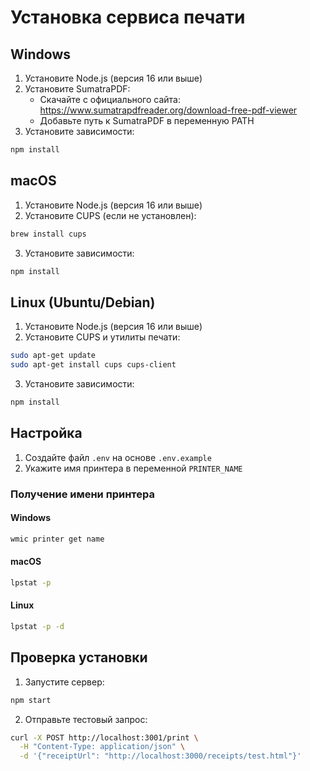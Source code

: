 # Установка сервиса печати

## Windows

1. Установите Node.js (версия 16 или выше)
2. Установите SumatraPDF:
   - Скачайте с официального сайта: https://www.sumatrapdfreader.org/download-free-pdf-viewer
   - Добавьте путь к SumatraPDF в переменную PATH
3. Установите зависимости:
```bash
npm install
```

## macOS

1. Установите Node.js (версия 16 или выше)
2. Установите CUPS (если не установлен):
```bash
brew install cups
```
3. Установите зависимости:
```bash
npm install
```

## Linux (Ubuntu/Debian)

1. Установите Node.js (версия 16 или выше)
2. Установите CUPS и утилиты печати:
```bash
sudo apt-get update
sudo apt-get install cups cups-client
```
3. Установите зависимости:
```bash
npm install
```

## Настройка

1. Создайте файл `.env` на основе `.env.example`
2. Укажите имя принтера в переменной `PRINTER_NAME`

### Получение имени принтера

#### Windows
```bash
wmic printer get name
```

#### macOS
```bash
lpstat -p
```

#### Linux
```bash
lpstat -p -d
```

## Проверка установки

1. Запустите сервер:
```bash
npm start
```

2. Отправьте тестовый запрос:
```bash
curl -X POST http://localhost:3001/print \
  -H "Content-Type: application/json" \
  -d '{"receiptUrl": "http://localhost:3000/receipts/test.html"}'
``` 